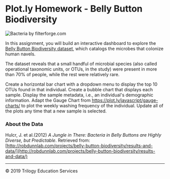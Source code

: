 # Plot.ly Homework - Belly Button Biodiversity

![Bacteria by filterforge.com](images/bacteria.png)

In this assignment, you will build an interactive dashboard to explore the [Belly Button Biodiversity dataset](http://robdunnlab.com/projects/belly-button-biodiversity/), which catalogs the microbes that colonize human navels.

The dataset reveals that a small handful of microbial species (also called operational taxonomic units, or OTUs, in the study) were present in more than 70% of people, while the rest were relatively rare.


 
Create a horizontal bar chart with a dropdown menu to display the top 10 OTUs found in that individual.
Create a bubble chart that displays each sample.
Display the sample metadata, i.e., an individual's demographic information.
Adapt the Gauge Chart from <https://plot.ly/javascript/gauge-charts/> to plot the weekly washing frequency of the individual.
Update all of the plots any time that a new sample is selected.


### About the Data

Hulcr, J. et al.(2012) _A Jungle in There: Bacteria in Belly Buttons are Highly Diverse, but Predictable_. Retrieved from: [http://robdunnlab.com/projects/belly-button-biodiversity/results-and-data/](http://robdunnlab.com/projects/belly-button-biodiversity/results-and-data/)

- - -

© 2019 Trilogy Education Services
